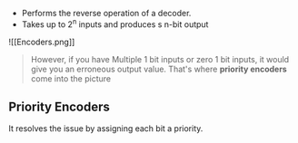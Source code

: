 - Performs the reverse operation of a decoder.
- Takes up to 2<sup>n</sup> inputs and produces s n-bit output

![[Encoders.png]]

> However, if you have Multiple 1 bit inputs or zero 1 bit inputs, it would give you an erroneous output value. That's where **priority encoders** come into the picture

## Priority Encoders
It resolves the issue by assigning each bit a priority.


